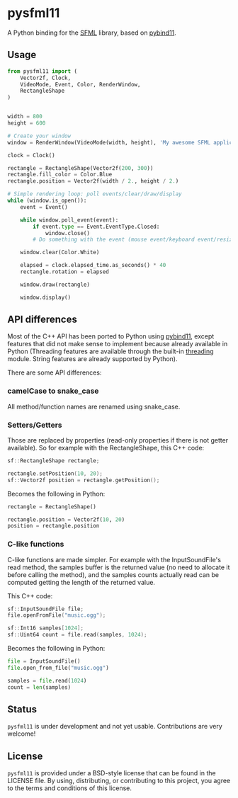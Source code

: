 # pysfml11


A Python binding for the [SFML](https://www.sfml-dev.org) library, based on [pybind11](https://github.com/pybind/pybind11).

## Usage

```python
from pysfml11 import (
    Vector2f, Clock,
    VideoMode, Event, Color, RenderWindow,
    RectangleShape
)


width = 800
height = 600

# Create your window
window = RenderWindow(VideoMode(width, height), 'My awesome SFML application!')

clock = Clock()

rectangle = RectangleShape(Vector2f(200, 300))
rectangle.fill_color = Color.Blue
rectangle.position = Vector2f(width / 2., height / 2.)

# Simple rendering loop: poll events/clear/draw/display
while (window.is_open()):
    event = Event()

    while window.poll_event(event):
        if event.type == Event.EventType.Closed:
            window.close()
        # Do something with the event (mouse event/keyboard event/resize event...)

    window.clear(Color.White)

    elapsed = clock.elapsed_time.as_seconds() * 40
    rectangle.rotation = elapsed

    window.draw(rectangle)

    window.display()
```

## API differences

Most of the C++ API has been ported to Python using [pybind11](https://github.com/pybind/pybind11), except features that did not make sense to implement because already available in Python (Threading features are available through the built-in [threading](https://docs.python.org/3/library/threading.html) module. String features are already supported by Python).

There are some API differences:

### camelCase to snake_case

All method/function names are renamed using snake_case.

### Setters/Getters

Those are replaced by properties (read-only properties if there is not getter available). So for example with the RectangleShape, this C++ code:

```cpp
sf::RectangleShape rectangle;

rectangle.setPosition(10, 20);
sf::Vector2f position = rectangle.getPosition();
```

Becomes the following in Python:
```python
rectangle = RectangleShape()

rectangle.position = Vector2f(10, 20)
position = rectangle.position
```

### C-like functions

C-like functions are made simpler. For example with the InputSoundFile's read method, the samples buffer is the returned value (no need to allocate it before calling the method), and the samples counts actually read can be computed getting the length of the returned value.

This C++ code:
```cpp
sf::InputSoundFile file;
file.openFromFile("music.ogg");

sf::Int16 samples[1024];
sf::Uint64 count = file.read(samples, 1024);
```

Becomes the following in Python:
```python
file = InputSoundFile()
file.open_from_file("music.ogg")

samples = file.read(1024)
count = len(samples)
```

## Status

`pysfml11` is under development and not yet usable. Contributions are very welcome!

## License

`pysfml11` is provided under a BSD-style license that can be found in the LICENSE
file. By using, distributing, or contributing to this project, you agree to the
terms and conditions of this license.
